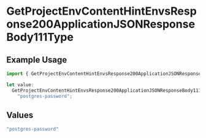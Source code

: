 # GetProjectEnvContentHintEnvsResponse200ApplicationJSONResponseBody111Type

## Example Usage

```typescript
import { GetProjectEnvContentHintEnvsResponse200ApplicationJSONResponseBody111Type } from "@vercel/sdk/models/operations/getprojectenv.js";

let value:
  GetProjectEnvContentHintEnvsResponse200ApplicationJSONResponseBody111Type =
    "postgres-password";
```

## Values

```typescript
"postgres-password"
```